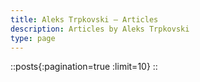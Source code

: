 ```yaml
---
title: Aleks Trpkovski — Articles
description: Articles by Aleks Trpkovski
type: page
---
```


::posts{:pagination=true :limit=10}
::
